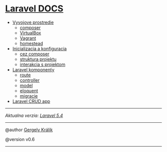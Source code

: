 [Laravel DOCS](./index.html)
============================

- [Vyvojove prostredie](./prostredie.html#vyvojove-prostredie)
	+ [composer](./prostredie.html#composer)
	+ [VirtualBox](./prostredie.html#virtualbox)
	+ [Vagrant](./prostredie.html#vagrant)
	+ [homestead](./prostredie.html#homestead)
- [Inicializacia a konfiguracia](./inicializacia.html#inicializacia-laravelu-a-konfiguracia-prostredia)
	+ [cez composer](./inicializacia.html#cez-composer)
	+ [struktura projektu](./inicializacia.html#struktura-projektu)
	+ [interakcia s projektom](./inicializacia.html#interakcia-s-laravelom)
- [Laravel komponenty](./komponenty.html)
	+ [route](./komponenty.html#route)
	+ [controller](./komponenty.html#controller)
	+ [model](./komponenty.html#model)
	+ [eloquent](./komponenty.html#eloquent)
	+ [migracie](./komponenty.html#migracie)
- [Laravel CRUD app](./crud.html)

- - - -

*Aktualna verzia: [Laravel 5.4](https://laravel.com/docs/5.4)*

- - - -

@author [Gergely Králik](https://github.com/gergelykralik)

@version v0.6

- - - -

